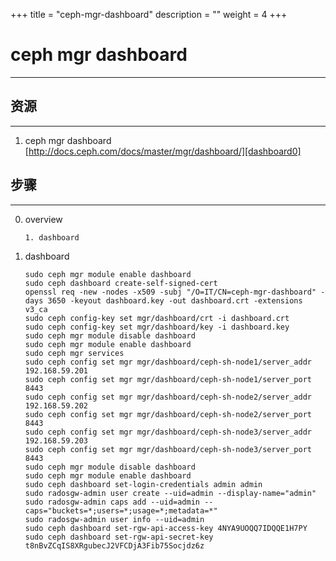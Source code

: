 +++
title = "ceph-mgr-dashboard"
description = ""
weight = 4
+++

[dashboard0]: http://docs.ceph.com/docs/master/mgr/dashboard/

# ceph mgr dashboard
**********
## 资源
**********
1. ceph mgr dashboard
[http://docs.ceph.com/docs/master/mgr/dashboard/][dashboard0]  

## 步骤
**********
0. overview

    ```
    1. dashboard
    ```
1. dashboard

    ```
    sudo ceph mgr module enable dashboard
    sudo ceph dashboard create-self-signed-cert
    openssl req -new -nodes -x509 -subj "/O=IT/CN=ceph-mgr-dashboard" -days 3650 -keyout dashboard.key -out dashboard.crt -extensions v3_ca
    sudo ceph config-key set mgr/dashboard/crt -i dashboard.crt
    sudo ceph config-key set mgr/dashboard/key -i dashboard.key
    sudo ceph mgr module disable dashboard
    sudo ceph mgr module enable dashboard
    sudo ceph mgr services
    sudo ceph config set mgr mgr/dashboard/ceph-sh-node1/server_addr 192.168.59.201
    sudo ceph config set mgr mgr/dashboard/ceph-sh-node1/server_port 8443
    sudo ceph config set mgr mgr/dashboard/ceph-sh-node2/server_addr 192.168.59.202
    sudo ceph config set mgr mgr/dashboard/ceph-sh-node2/server_port 8443
    sudo ceph config set mgr mgr/dashboard/ceph-sh-node3/server_addr 192.168.59.203
    sudo ceph config set mgr mgr/dashboard/ceph-sh-node3/server_port 8443
    sudo ceph mgr module disable dashboard
    sudo ceph mgr module enable dashboard
    sudo ceph dashboard set-login-credentials admin admin
    sudo radosgw-admin user create --uid=admin --display-name="admin"
    sudo radosgw-admin caps add --uid=admin --caps="buckets=*;users=*;usage=*;metadata=*"
    sudo radosgw-admin user info --uid=admin
    sudo ceph dashboard set-rgw-api-access-key 4NYA9UOQQ7IDQQE1H7PY
    sudo ceph dashboard set-rgw-api-secret-key t8nBvZCqIS8XRgubecJ2VFCDjA3Fib75Socjdz6z

    ```